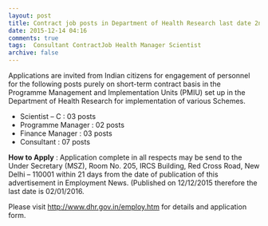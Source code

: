 ```yaml
---
layout: post
title: Contract job posts in Department of Health Research last date 2nd Jan-2016   
date: 2015-12-14 04:16
comments: true
tags:  Consultant ContractJob Health Manager Scientist 
archive: false
---
```

Applications are invited from Indian citizens for engagement of personnel for the following posts purely on short-term contract basis in the Programme Management and Implementation Units (PMIU) set up in the Department of Health Research for implementation of various Schemes.


- Scientist – C : 03 posts
- Programme Manager : 02 posts
- Finance Manager : 03 posts  
- Consultant : 07 posts 

**How to Apply** : Application complete in all respects may be send to the  Under Secretary (MSZ), Room No. 205, IRCS Building, Red Cross Road, New Delhi – 110001 within 21 days from the date of publication of this advertisement in Employment News. (Published on 12/12/2015 therefore the last date is 02/01/2016. 



Please visit <http://www.dhr.gov.in/employ.htm> for details and application form.  




